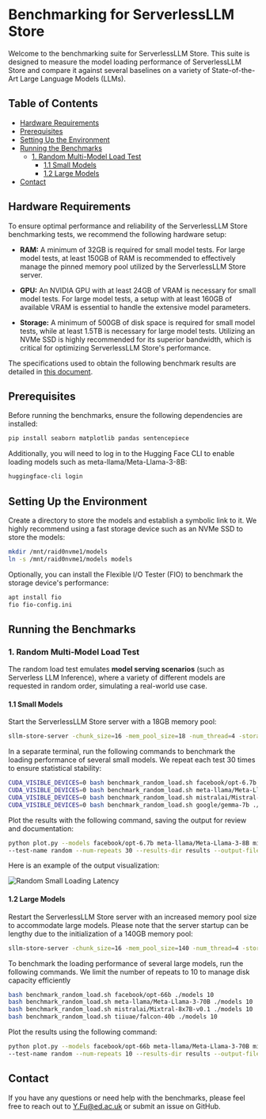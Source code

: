 # Benchmarking for ServerlessLLM Store

Welcome to the benchmarking suite for ServerlessLLM Store. This suite is designed to measure the model loading performance of ServerlessLLM Store and compare it against several baselines on a variety of State-of-the-Art Large Language Models (LLMs).

## Table of Contents

- [Hardware Requirements](#hardware-requirements)
- [Prerequisites](#prerequisites)
- [Setting Up the Environment](#setting-up-the-environment)
- [Running the Benchmarks](#running-the-benchmarks)
  - [1. Random Multi-Model Load Test](#1-random-multi-model-load-test)
    - [1.1 Small Models](#11-small-models)
    - [1.2 Large Models](#12-large-models)
- [Contact](#contact)

## Hardware Requirements

To ensure optimal performance and reliability of the ServerlessLLM Store benchmarking tests, we recommend the following hardware setup:

- **RAM:** A minimum of 32GB is required for small model tests. For large model tests, at least 150GB of RAM is recommended to effectively manage the pinned memory pool utilized by the ServerlessLLM Store server.

- **GPU:** An NVIDIA GPU with at least 24GB of VRAM is necessary for small model tests. For large model tests, a setup with at least 160GB of available VRAM is essential to handle the extensive model parameters.

- **Storage:** A minimum of 500GB of disk space is required for small model tests, while at least 1.5TB is necessary for large model tests. Utilizing an NVMe SSD is highly recommended for its superior bandwidth, which is critical for optimizing ServerlessLLM Store's performance.

The specifications used to obtain the following benchmark results are detailed in [this document](./server-specs.md).


## Prerequisites

Before running the benchmarks, ensure the following dependencies are installed:

```bash
pip install seaborn matplotlib pandas sentencepiece
```

Additionally, you will need to log in to the Hugging Face CLI to enable loading models such as meta-llama/Meta-Llama-3-8B:

```bash
huggingface-cli login
```

## Setting Up the Environment

Create a directory to store the models and establish a symbolic link to it. We highly recommend using a fast storage device such as an NVMe SSD to store the models:
```bash
mkdir /mnt/raid0nvme1/models
ln -s /mnt/raid0nvme1/models models
```

Optionally, you can install the Flexible I/O Tester (FIO) to benchmark the storage device's performance:
```bash
apt install fio
fio fio-config.ini
```

## Running the Benchmarks

### 1. Random Multi-Model Load Test

The random load test emulates **model serving scenarios** (such as Serverless LLM Inference), where a variety of different models are requested in random order, simulating a real-world use case.

#### 1.1 Small Models

Start the ServerlessLLM Store server with a 18GB memory pool:

```bash
sllm-store-server -chunk_size=16 -mem_pool_size=18 -num_thread=4 -storage_path=./models
```

In a separate terminal, run the following commands to benchmark the loading performance of several small models. We repeat each test 30 times to ensure statistical stability:
```bash
CUDA_VISIBLE_DEVICES=0 bash benchmark_random_load.sh facebook/opt-6.7b ./models 30
CUDA_VISIBLE_DEVICES=0 bash benchmark_random_load.sh meta-llama/Meta-Llama-3-8B ./models 30
CUDA_VISIBLE_DEVICES=0 bash benchmark_random_load.sh mistralai/Mistral-7B-v0.3 ./models 30
CUDA_VISIBLE_DEVICES=0 bash benchmark_random_load.sh google/gemma-7b ./models 30
```

Plot the results with the following command, saving the output for review and documentation:

```bash
python plot.py --models facebook/opt-6.7b meta-llama/Meta-Llama-3-8B mistralai/Mistral-7B-v0.3 google/gemma-7b \
--test-name random --num-repeats 30 --results-dir results --output-file images/random_small_loading_latency.png
```

Here is an example of the output visualization:

![Random Small Loading Latency](images/random_small_loading_latency.png)

#### 1.2 Large Models

Restart the ServerlessLLM Store server with an increased memory pool size to accommodate large models. Please note that the server startup can be lengthy due to the initialization of a 140GB memory pool:

```bash
sllm-store-server -chunk_size=16 -mem_pool_size=140 -num_thread=4 -storage_path=./models
```

To benchmark the loading performance of several large models, run the following commands. We limit the number of repeats to 10 to manage disk capacity efficiently
```bash
bash benchmark_random_load.sh facebook/opt-66b ./models 10
bash benchmark_random_load.sh meta-llama/Meta-Llama-3-70B ./models 10
bash benchmark_random_load.sh mistralai/Mixtral-8x7B-v0.1 ./models 10
bash benchmark_random_load.sh tiiuae/falcon-40b ./models 10
```

Plot the results using the following command:

```bash
python plot.py --models facebook/opt-66b meta-llama/Meta-Llama-3-70B mistralai/Mixtral-8x7B-v0.1 tiiuae/falcon-40b \
--test-name random --num-repeats 10 --results-dir results --output-file images/random_large_loading_latency.png
```

<!-- Here is an example of the output visualization:

![Random Large Loading Latency](images/random_large_loading_latency.png) -->


## Contact

If you have any questions or need help with the benchmarks, please feel free to reach out to [Y.Fu@ed.ac.uk](mailto:y.fu@ed.ac.uk) or submit an issue on GitHub.